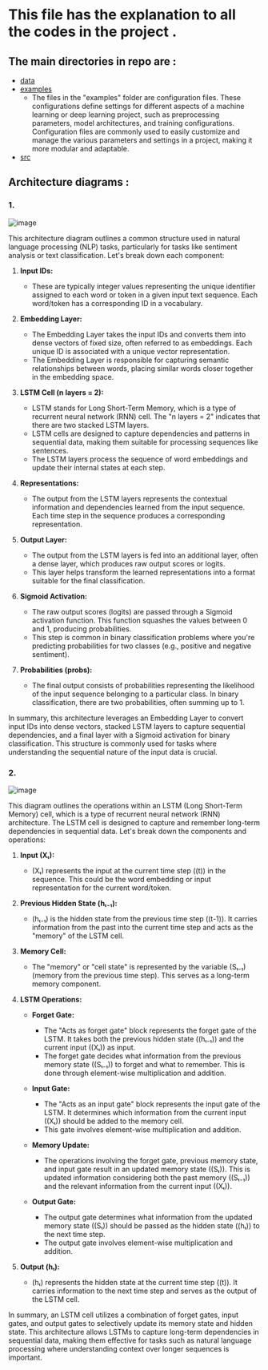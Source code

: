 # This file has the explanation to all the codes in the project .

## The main directories in repo are :
  - [data](https://github.com/nikhilsp242/Mental-Health-Prediction/tree/main/data) 
  - [examples](https://github.com/nikhilsp242/Mental-Health-Prediction/tree/main/examples)
      * The files in the "examples" folder are configuration files. These configurations define settings for different aspects of a machine learning or deep learning project, such as preprocessing parameters, model architectures, and training configurations. Configuration files are commonly used to easily customize and manage the various parameters and settings in a project, making it more modular and adaptable.
  - [src](https://github.com/nikhilsp242/Mental-Health-Prediction/tree/main/src)

## Architecture diagrams :
### 1.
![image](https://github.com/nikhilsp242/Mental-Health-Prediction/assets/112267674/d6ae86b7-4baf-4722-9eb2-e13038476d03)

This architecture diagram outlines a common structure used in natural language processing (NLP) tasks, particularly for tasks like sentiment analysis or text classification. Let's break down each component:

1. **Input IDs:**
   - These are typically integer values representing the unique identifier assigned to each word or token in a given input text sequence. Each word/token has a corresponding ID in a vocabulary.

2. **Embedding Layer:**
   - The Embedding Layer takes the input IDs and converts them into dense vectors of fixed size, often referred to as embeddings. Each unique ID is associated with a unique vector representation.
   - The Embedding Layer is responsible for capturing semantic relationships between words, placing similar words closer together in the embedding space.

3. **LSTM Cell (n layers = 2):**
   - LSTM stands for Long Short-Term Memory, which is a type of recurrent neural network (RNN) cell. The "n layers = 2" indicates that there are two stacked LSTM layers.
   - LSTM cells are designed to capture dependencies and patterns in sequential data, making them suitable for processing sequences like sentences.
   - The LSTM layers process the sequence of word embeddings and update their internal states at each step.

4. **Representations:**
   - The output from the LSTM layers represents the contextual information and dependencies learned from the input sequence. Each time step in the sequence produces a corresponding representation.

5. **Output Layer:**
   - The output from the LSTM layers is fed into an additional layer, often a dense layer, which produces raw output scores or logits.
   - This layer helps transform the learned representations into a format suitable for the final classification.

6. **Sigmoid Activation:**
   - The raw output scores (logits) are passed through a Sigmoid activation function. This function squashes the values between 0 and 1, producing probabilities.
   - This step is common in binary classification problems where you're predicting probabilities for two classes (e.g., positive and negative sentiment).

7. **Probabilities (probs):**
   - The final output consists of probabilities representing the likelihood of the input sequence belonging to a particular class. In binary classification, there are two probabilities, often summing up to 1.

In summary, this architecture leverages an Embedding Layer to convert input IDs into dense vectors, stacked LSTM layers to capture sequential dependencies, and a final layer with a Sigmoid activation for binary classification. This structure is commonly used for tasks where understanding the sequential nature of the input data is crucial.


### 2.
![image](https://github.com/nikhilsp242/Mental-Health-Prediction/assets/112267674/ec617f44-61a8-4f3d-a7b6-a32fc8324bea)

This diagram outlines the operations within an LSTM (Long Short-Term Memory) cell, which is a type of recurrent neural network (RNN) architecture. The LSTM cell is designed to capture and remember long-term dependencies in sequential data. Let's break down the components and operations:

1. **Input (Xₜ):**
   - \(Xₜ\) represents the input at the current time step (\(t\)) in the sequence. This could be the word embedding or input representation for the current word/token.

2. **Previous Hidden State (hₜ₋₁):**
   - \(hₜ₋₁\) is the hidden state from the previous time step (\(t-1\)). It carries information from the past into the current time step and acts as the "memory" of the LSTM cell.

3. **Memory Cell:**
   - The "memory" or "cell state" is represented by the variable \(Sₜ₋₁\) (memory from the previous time step). This serves as a long-term memory component.

4. **LSTM Operations:**
   - **Forget Gate:**
     - The "Acts as forget gate" block represents the forget gate of the LSTM. It takes both the previous hidden state (\(hₜ₋₁\)) and the current input (\(Xₜ\)) as input.
     - The forget gate decides what information from the previous memory state (\(Sₜ₋₁\)) to forget and what to remember. This is done through element-wise multiplication and addition.

   - **Input Gate:**
     - The "Acts as an input gate" block represents the input gate of the LSTM. It determines which information from the current input (\(Xₜ\)) should be added to the memory cell.
     - This gate involves element-wise multiplication and addition.

   - **Memory Update:**
     - The operations involving the forget gate, previous memory state, and input gate result in an updated memory state (\(Sₜ\)). This is updated information considering both the past memory (\(Sₜ₋₁\)) and the relevant information from the current input (\(Xₜ\)).

   - **Output Gate:**
     - The output gate determines what information from the updated memory state (\(Sₜ\)) should be passed as the hidden state (\(hₜ\)) to the next time step.
     - The output gate involves element-wise multiplication and addition.

5. **Output (hₜ):**
   - \(hₜ\) represents the hidden state at the current time step (\(t\)). It carries information to the next time step and serves as the output of the LSTM cell.

In summary, an LSTM cell utilizes a combination of forget gates, input gates, and output gates to selectively update its memory state and hidden state. This architecture allows LSTMs to capture long-term dependencies in sequential data, making them effective for tasks such as natural language processing where understanding context over longer sequences is important.

